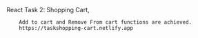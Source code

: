 React Task 2:
        Shopping Cart,
        
        Add to cart and Remove From cart functions are achieved.
        https://taskshopping-cart.netlify.app
